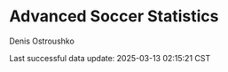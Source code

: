 # Advanced Soccer Statistics
Denis Ostroushko

<!-- gfm -->

Last successful data update: 2025-03-13 02:15:21 CST
